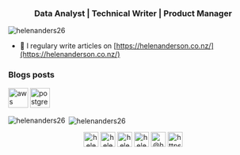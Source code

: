 <h3 align="center">Data Analyst | Technical Writer | Product Manager</h3>

<p align="left"> <img src="https://komarev.com/ghpvc/?username=helenanders26" alt="helenanders26" /> </p>

- 📝 I regulary write articles on [https://helenanderson.co.nz/](https://helenanderson.co.nz/)

### Blogs posts
<!-- BLOG-POST-LIST:START -->
<!-- BLOG-POST-LIST:END -->

<p align="left"><img src="https://devicons.github.io/devicon/devicon.git/icons/amazonwebservices/amazonwebservices-original-wordmark.svg" alt="aws" width="40" height="40"/> <img src="https://devicons.github.io/devicon/devicon.git/icons/postgresql/postgresql-original-wordmark.svg" alt="postgresql" width="40" height="40"/></p>

<p><img align="left" src="https://github-readme-stats.vercel.app/api/top-langs/?username=helenanders26&layout=compact" alt="helenanders26" /></p>

<p>&nbsp;<img align="center" src="https://github-readme-stats.vercel.app/api?username=helenanders26&show_icons=true" alt="helenanders26" /></p>

<p align="center">
<a href="https://dev.to/helenanders26" target="blank"><img align="center" src="https://cdn.jsdelivr.net/npm/simple-icons@3.0.1/icons/dev-dot-to.svg" alt="helenanders26" height="30" width="30" /></a>
<a href="https://twitter.com/helenanders26" target="blank"><img align="center" src="https://cdn.jsdelivr.net/npm/simple-icons@3.0.1/icons/twitter.svg" alt="helenanders26" height="30" width="30" /></a>
<a href="https://linkedin.com/in/helenanders26" target="blank"><img align="center" src="https://cdn.jsdelivr.net/npm/simple-icons@3.0.1/icons/linkedin.svg" alt="helenanders26" height="30" width="30" /></a>
<a href="https://instagram.com/helenanders26" target="blank"><img align="center" src="https://cdn.jsdelivr.net/npm/simple-icons@3.0.1/icons/instagram.svg" alt="helenanders26" height="30" width="30" /></a>
<a href="https://medium.com/@helenanders26" target="blank"><img align="center" src="https://cdn.jsdelivr.net/npm/simple-icons@3.0.1/icons/medium.svg" alt="@helenanders26" height="30" width="30" /></a>
<a href="/https://helenanderson.co.nz/feed/" target="blank"><img align="center" src="https://cdn.jsdelivr.net/npm/simple-icons@3.0.1/icons/rss.svg" alt="https://helenanderson.co.nz/feed/" height="30" width="30" /></a>
</p>

